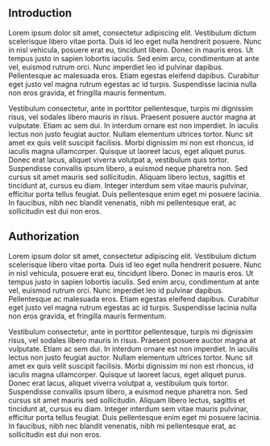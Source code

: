 ﻿## Introduction
Lorem ipsum dolor sit amet, consectetur adipiscing elit. Vestibulum dictum scelerisque libero vitae porta. 
Duis id leo eget nulla hendrerit posuere. Nunc in nisl vehicula, posuere erat eu, tincidunt libero. 
Donec in mauris eros. Ut tempus justo in sapien lobortis iaculis. Sed enim arcu, condimentum at ante vel, euismod rutrum orci. 
Nunc imperdiet leo id pulvinar dapibus. Pellentesque ac malesuada eros. Etiam egestas eleifend dapibus. Curabitur eget justo vel magna rutrum egestas ac id turpis. 
Suspendisse lacinia nulla non eros gravida, et fringilla mauris fermentum.

Vestibulum consectetur, ante in porttitor pellentesque, turpis mi dignissim risus, vel sodales libero mauris in risus. Praesent posuere auctor magna at vulputate. 
Etiam ac sem dui. In interdum ornare est non imperdiet. In iaculis lectus non justo feugiat auctor. Nullam elementum ultrices tortor. Nunc sit amet ex quis velit suscipit facilisis. 
Morbi dignissim mi non est rhoncus, id iaculis magna ullamcorper. Quisque ut laoreet lacus, eget aliquet purus. Donec erat lacus, aliquet viverra volutpat a, vestibulum quis tortor. 
Suspendisse convallis ipsum libero, a euismod neque pharetra non. Sed cursus sit amet mauris sed sollicitudin. Aliquam libero lectus, sagittis et tincidunt at, cursus eu diam. 
Integer interdum sem vitae mauris pulvinar, efficitur porta tellus feugiat. Duis pellentesque enim eget mi posuere lacinia. In faucibus, nibh nec blandit venenatis, nibh mi pellentesque erat, 
ac sollicitudin est dui non eros.

## Authorization
Lorem ipsum dolor sit amet, consectetur adipiscing elit. Vestibulum dictum scelerisque libero vitae porta.
Duis id leo eget nulla hendrerit posuere. Nunc in nisl vehicula, posuere erat eu, tincidunt libero.
Donec in mauris eros. Ut tempus justo in sapien lobortis iaculis. Sed enim arcu, condimentum at ante vel, euismod rutrum orci.
Nunc imperdiet leo id pulvinar dapibus. Pellentesque ac malesuada eros. Etiam egestas eleifend dapibus. Curabitur eget justo vel magna rutrum egestas ac id turpis.
Suspendisse lacinia nulla non eros gravida, et fringilla mauris fermentum.

Vestibulum consectetur, ante in porttitor pellentesque, turpis mi dignissim risus, vel sodales libero mauris in risus. Praesent posuere auctor magna at vulputate.
Etiam ac sem dui. In interdum ornare est non imperdiet. In iaculis lectus non justo feugiat auctor. Nullam elementum ultrices tortor. Nunc sit amet ex quis velit suscipit facilisis.
Morbi dignissim mi non est rhoncus, id iaculis magna ullamcorper. Quisque ut laoreet lacus, eget aliquet purus. Donec erat lacus, aliquet viverra volutpat a, vestibulum quis tortor.
Suspendisse convallis ipsum libero, a euismod neque pharetra non. Sed cursus sit amet mauris sed sollicitudin. Aliquam libero lectus, sagittis et tincidunt at, cursus eu diam.
Integer interdum sem vitae mauris pulvinar, efficitur porta tellus feugiat. Duis pellentesque enim eget mi posuere lacinia. In faucibus, nibh nec blandit venenatis, nibh mi pellentesque erat,
ac sollicitudin est dui non eros.